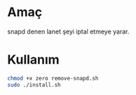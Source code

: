 # Amaç
snapd denen lanet şeyi iptal etmeye yarar.

# Kullanım

```bash
chmod +x zero remove-snapd.sh
sudo ./install.sh
```
